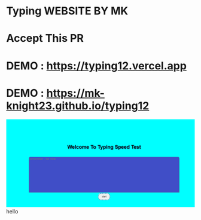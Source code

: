 # Typing WEBSITE BY MK
# Accept This PR
# DEMO : https://typing12.vercel.app

# DEMO : https://mk-knight23.github.io/typing12
![Screenshot](typing1-ss.png)
 hello

